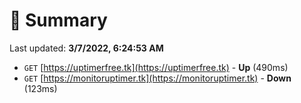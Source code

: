 # 📖 Summary
Last updated: **3/7/2022, 6:24:53 AM**

- `GET` [https://uptimerfree.tk](https://uptimerfree.tk) - **Up** (490ms)
- `GET` [https://monitoruptimer.tk](https://monitoruptimer.tk) - **Down** (123ms)

